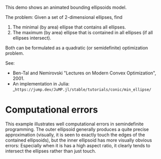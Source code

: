 This demo shows an animated bounding ellipsoids model.

The problem: Given a set of 2-dimensional ellipses, find 
1. The minimal (by area) ellipse that contains all ellipses.
2. The maximum (by area) ellipse that is contained in all ellipses (if all ellipses intersect).

Both can be formulated as a
quadratic (or semidefinite) optimization problem.

See:
- Ben-Tal and Nemirovski "Lectures on Modern Convex Optimization", 2001.
- An implementation in Julia: _`https://jump.dev/JuMP.jl/stable/tutorials/conic/min_ellipse/`

# Computational errors

This example illustrates well computational errors in semindefinite
programming. The outer ellipsoid generally produces a quite precise
approximation (visually, it is seen to exactly touch the edges of the contained
ellipsoids), but the inner ellipsoid has more visually obvious errors:
Especially when it is has a high aspect ratio, it clearly tends to intersect
the ellipses rather than just touch.
